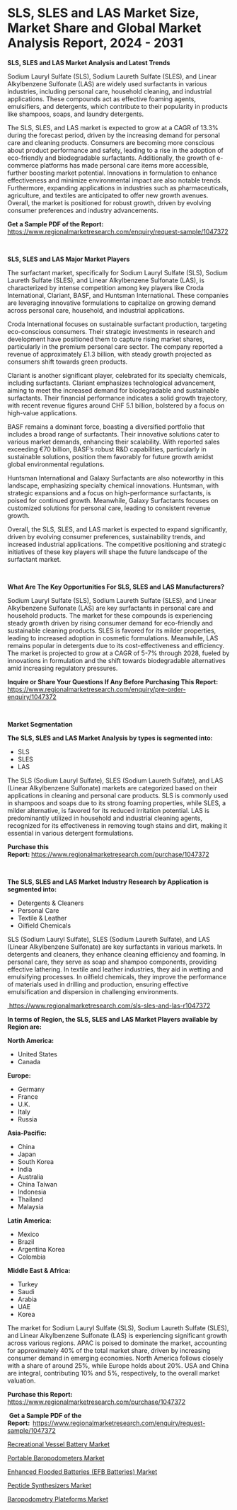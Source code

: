 <p><h1>SLS, SLES and LAS Market Size, Market Share and Global Market Analysis Report, 2024 - 2031</h1></p><p><strong>SLS, SLES and LAS Market Analysis and Latest Trends</strong></p>
<p><p>Sodium Lauryl Sulfate (SLS), Sodium Laureth Sulfate (SLES), and Linear Alkylbenzene Sulfonate (LAS) are widely used surfactants in various industries, including personal care, household cleaning, and industrial applications. These compounds act as effective foaming agents, emulsifiers, and detergents, which contribute to their popularity in products like shampoos, soaps, and laundry detergents.</p><p>The SLS, SLES, and LAS market is expected to grow at a CAGR of 13.3% during the forecast period, driven by the increasing demand for personal care and cleaning products. Consumers are becoming more conscious about product performance and safety, leading to a rise in the adoption of eco-friendly and biodegradable surfactants. Additionally, the growth of e-commerce platforms has made personal care items more accessible, further boosting market potential. Innovations in formulation to enhance effectiveness and minimize environmental impact are also notable trends. Furthermore, expanding applications in industries such as pharmaceuticals, agriculture, and textiles are anticipated to offer new growth avenues. Overall, the market is positioned for robust growth, driven by evolving consumer preferences and industry advancements.</p></p>
<p><strong>Get a Sample PDF of the Report:&nbsp;</strong> <a href="https://www.regionalmarketresearch.com/enquiry/request-sample/1047372">https://www.regionalmarketresearch.com/enquiry/request-sample/1047372</a></p>
<p>&nbsp;</p>
<p><strong>SLS, SLES and LAS Major Market Players</strong></p>
<p><p>The surfactant market, specifically for Sodium Lauryl Sulfate (SLS), Sodium Laureth Sulfate (SLES), and Linear Alkylbenzene Sulfonate (LAS), is characterized by intense competition among key players like Croda International, Clariant, BASF, and Huntsman International. These companies are leveraging innovative formulations to capitalize on growing demand across personal care, household, and industrial applications.</p><p>Croda International focuses on sustainable surfactant production, targeting eco-conscious consumers. Their strategic investments in research and development have positioned them to capture rising market shares, particularly in the premium personal care sector. The company reported a revenue of approximately £1.3 billion, with steady growth projected as consumers shift towards green products.</p><p>Clariant is another significant player, celebrated for its specialty chemicals, including surfactants. Clariant emphasizes technological advancement, aiming to meet the increased demand for biodegradable and sustainable surfactants. Their financial performance indicates a solid growth trajectory, with recent revenue figures around CHF 5.1 billion, bolstered by a focus on high-value applications.</p><p>BASF remains a dominant force, boasting a diversified portfolio that includes a broad range of surfactants. Their innovative solutions cater to various market demands, enhancing their scalability. With reported sales exceeding €70 billion, BASF’s robust R&D capabilities, particularly in sustainable solutions, position them favorably for future growth amidst global environmental regulations.</p><p>Huntsman International and Galaxy Surfactants are also noteworthy in this landscape, emphasizing specialty chemical innovations. Huntsman, with strategic expansions and a focus on high-performance surfactants, is poised for continued growth. Meanwhile, Galaxy Surfactants focuses on customized solutions for personal care, leading to consistent revenue growth.</p><p>Overall, the SLS, SLES, and LAS market is expected to expand significantly, driven by evolving consumer preferences, sustainability trends, and increased industrial applications. The competitive positioning and strategic initiatives of these key players will shape the future landscape of the surfactant market.</p></p>
<p>&nbsp;</p>
<p><strong>What Are The Key Opportunities For SLS, SLES and LAS Manufacturers?</strong></p>
<p><p>Sodium Lauryl Sulfate (SLS), Sodium Laureth Sulfate (SLES), and Linear Alkylbenzene Sulfonate (LAS) are key surfactants in personal care and household products. The market for these compounds is experiencing steady growth driven by rising consumer demand for eco-friendly and sustainable cleaning products. SLES is favored for its milder properties, leading to increased adoption in cosmetic formulations. Meanwhile, LAS remains popular in detergents due to its cost-effectiveness and efficiency. The market is projected to grow at a CAGR of 5-7% through 2028, fueled by innovations in formulation and the shift towards biodegradable alternatives amid increasing regulatory pressures.</p></p>
<p><strong>Inquire or Share Your Questions If Any Before Purchasing This Report:</strong> <a href="https://www.regionalmarketresearch.com/enquiry/pre-order-enquiry/1047372">https://www.regionalmarketresearch.com/enquiry/pre-order-enquiry/1047372</a></p>
<p>&nbsp;</p>
<p><strong>Market Segmentation</strong></p>
<p><strong>The SLS, SLES and LAS Market Analysis by types is segmented into:</strong></p>
<p><ul><li>SLS</li><li>SLES</li><li>LAS</li></ul></p>
<p><p>The SLS (Sodium Lauryl Sulfate), SLES (Sodium Laureth Sulfate), and LAS (Linear Alkylbenzene Sulfonate) markets are categorized based on their applications in cleaning and personal care products. SLS is commonly used in shampoos and soaps due to its strong foaming properties, while SLES, a milder alternative, is favored for its reduced irritation potential. LAS is predominantly utilized in household and industrial cleaning agents, recognized for its effectiveness in removing tough stains and dirt, making it essential in various detergent formulations.</p></p>
<p><strong>Purchase this Report:&nbsp;</strong><a href="https://www.regionalmarketresearch.com/purchase/1047372">https://www.regionalmarketresearch.com/purchase/1047372</a></p>
<p>&nbsp;</p>
<p><strong>The SLS, SLES and LAS Market Industry Research by Application is segmented into:</strong></p>
<p><ul><li>Detergents & Cleaners</li><li>Personal Care</li><li>Textile & Leather</li><li>Oilfield Chemicals</li></ul></p>
<p><p>SLS (Sodium Lauryl Sulfate), SLES (Sodium Laureth Sulfate), and LAS (Linear Alkylbenzene Sulfonate) are key surfactants in various markets. In detergents and cleaners, they enhance cleaning efficiency and foaming. In personal care, they serve as soap and shampoo components, providing effective lathering. In textile and leather industries, they aid in wetting and emulsifying processes. In oilfield chemicals, they improve the performance of materials used in drilling and production, ensuring effective emulsification and dispersion in challenging environments.</p></p>
<p><a href="https://www.regionalmarketresearch.com/sls-sles-and-las-r1047372">&nbsp;https://www.regionalmarketresearch.com/sls-sles-and-las-r1047372</a></p>
<p><strong>In terms of Region, the SLS, SLES and LAS Market Players available by Region are:</strong></p>
<p>
    <p> <strong> North America: </strong>
        <ul>
            <li>United States</li>
            <li>Canada</li>
        </ul>
        </p> 
    <p> <strong> Europe: </strong>
        <ul>
            <li>Germany</li>
            <li>France</li>
            <li>U.K.</li>
            <li>Italy</li>
            <li>Russia</li>
        </ul>
        </p> 
    <p> <strong> Asia-Pacific: </strong>
        <ul>
            <li>China</li>
            <li>Japan</li>
            <li>South Korea</li>
            <li>India</li>
            <li>Australia</li>
            <li>China Taiwan</li>
            <li>Indonesia</li>
            <li>Thailand</li>
            <li>Malaysia</li>
        </ul>
        </p> 
    <p> <strong> Latin America: </strong>
        <ul>
            <li>Mexico</li>
            <li>Brazil</li>
            <li>Argentina Korea</li>
            <li>Colombia</li>
        </ul>
        </p> 
    <p> <strong> Middle East & Africa: </strong>
        <ul>
            <li>Turkey</li>
            <li>Saudi</li>
            <li>Arabia</li>
            <li>UAE</li>
            <li>Korea</li>
        </ul>
    </p>
    </p>
<p><p>The market for Sodium Lauryl Sulfate (SLS), Sodium Laureth Sulfate (SLES), and Linear Alkylbenzene Sulfonate (LAS) is experiencing significant growth across various regions. APAC is poised to dominate the market, accounting for approximately 40% of the total market share, driven by increasing consumer demand in emerging economies. North America follows closely with a share of around 25%, while Europe holds about 20%. USA and China are integral, contributing 10% and 5%, respectively, to the overall market valuation.</p></p>
<p><strong>Purchase this Report: </strong><a href="https://www.regionalmarketresearch.com/purchase/1047372">https://www.regionalmarketresearch.com/purchase/1047372</a></p>
<p>&nbsp;<strong>Get a Sample PDF of the Report:&nbsp;&nbsp;</strong><a href="https://www.regionalmarketresearch.com/enquiry/request-sample/1047372">https://www.regionalmarketresearch.com/enquiry/request-sample/1047372</a></p>
<p><strong></strong></p>
<p><p><a href="https://issuu.com/reportprime-2/docs/recreational-vessel-battery-market-_d6e5509f2f13dd">Recreational Vessel Battery Market</a></p><p><a href="https://medium.com/@lrnjazcp83/portable-baropodometers-market-a-global-and-regional-analysis-focus-on-region-country-level-8f5ed2abb431?postPublishedType=repub">Portable Baropodometers Market</a></p><p><a href="https://issuu.com/reportprime-2/docs/enhanced-flooded-batteries-efb-batt_7ea02d8626deab">Enhanced Flooded Batteries (EFB Batteries) Market</a></p><p><a href="https://www.linkedin.com/pulse/navigating-peptide-synthesizers-market-expert-analysis-w89nc">Peptide Synthesizers Market</a></p><p><a href="https://medium.com/@lrnjazcp83/baropodometry-plateforms-market-research-report-market-forecast-and-growth-prospects-with-a-steady-4f051bf5a108">Baropodometry Plateforms Market</a></p></p>